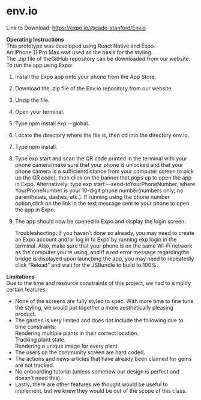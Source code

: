 # env.io

Link to Download: https://expo.io/@cade-stanford/Envio  
  
**Operating Instructions**  
This prototype was developed using React Native and Expo.  
An iPhone 11 Pro Max was used as the basis for the styling.  
The .zip file of theGitHub repository can be downloaded from our website. 
To run the app using Expo:  
1. Install the Expo app onto your phone from the App Store.  
2. Download the .zip file of the Env.io repository from our website.  
3. Unzip the file.  
4. Open your terminal.  
5. Type ​npm install exp --global​.  
6. Locate the directory where the file is, then ​cd​ into the directory ​env.io. 
7. Type ​npm install​.  
8. Type ​exp start​ and scan the QR code printed in the terminal with your phone camera(make sure that your phone is unlocked and that your phone camera is a sufficientdistance from your computer screen to pick up the QR code), then click on the banner that pops up to open the app in Expo.  Alternatively: type ​exp start --send-toYourPhoneNumber​, where ​YourPhoneNumber​ is your 10-digit phone number(numbers only; no parentheses, dashes, etc.). If running using the phone number option,click on the link in the text message sent to your phone to open the app in Expo.  
9. The app should now be opened in Expo and display the login screen.  
        
    Troubleshooting: 
    If you haven’t done so already, you may need to create an Expo account 
    and/or log in to Expo by running ​exp login​ in the terminal. 
    Also, make sure that your phone is on the same Wi-Fi network as the computer you’re using, 
    and if a red error message regardingthe bridge is displayed upon launching the app, 
    you may need to repeatedly click “Reload” and wait for the JSBundle to build to 100%.
  
**Limitations**  
Due to the time and resource constraints of this project, we had to simplify certain features:  
- None of the screens are fully styled to spec. With more time to fine tune the styling, we would put together a more aesthetically pleasing product.  
- The garden is very limited and does not include the following due to time constraints:  
    Rendering multiple plants in their correct location.  
    Tracking plant state.  
    Rendering a unique image for every plant.  
- The users on the community screen are hard coded.  
- The actions and news articles that have already been claimed for gems are not tracked.  
- No onboarding tutorial (unless somehow our design is perfect and doesn't need this). 
- Lastly, there are other features we thought would be useful to implement, but we knew they would be out of the scope of this class.  
